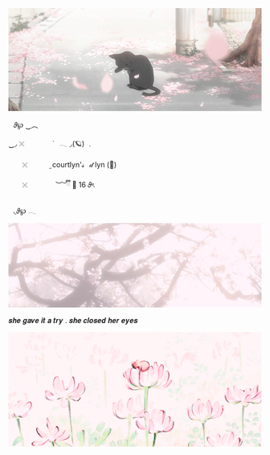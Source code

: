 ![image](https://github.com/kittipawz/kittipawz/blob/7499a648daab8d465996d8ef9e873de089057f43/0f1fd2f8e3c0a1e2676ad7660443711c.gif)

⠀𝜗℘  ‿︵

 ‿◞  𓏴ㅤㅤㅤㅤ  ˙⠀𓂃 ◞(🪐) ﹒

 ㅤ⠀ 𓏴⠀⠀⠀⠀   ֦   courtlyn'𝓈⠀𝒹 lyn (🍡)

 ㅤ⠀ 𓏴⠀⠀⠀⠀⠀   ︶ ͝  ྀི   🍥 16  𝜗ৎ

 ⠀◟𝜗℘ 𓂃


![image](https://github.com/kittipawz/kittipawz/blob/884dab7a495c423a5e6671e7737257ec1a9e2ecc/26f6da500e5689e09d399001ae594664.jpg) 


𝒔𝒉𝒆 𝒈𝒂𝒗𝒆 𝒊𝒕 𝒂 𝒕𝒓𝒚 . 𝒔𝒉𝒆 𝒄𝒍𝒐𝒔𝒆𝒅 𝒉𝒆𝒓 𝒆𝒚𝒆𝒔


![image](https://github.com/kittipawz/kittipawz/blob/7499a648daab8d465996d8ef9e873de089057f43/3912ade472c79ff580f08aee1f299578.gif)


